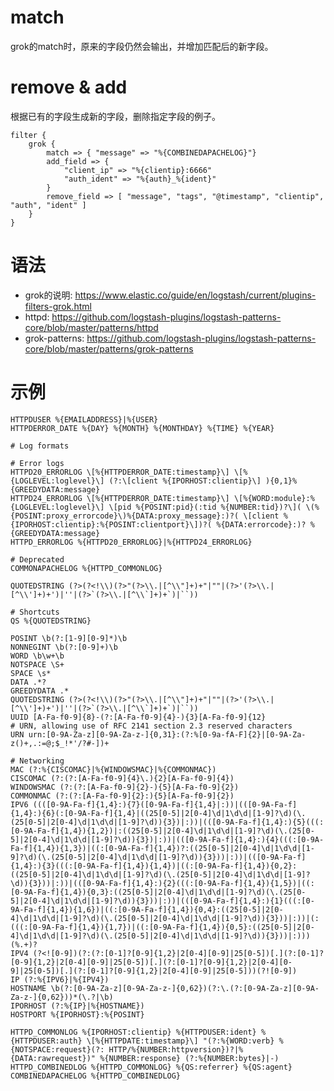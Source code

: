 # match

grok的match时，原来的字段仍然会输出，并增加匹配后的新字段。

# remove & add

根据已有的字段生成新的字段，删除指定字段的例子。

    filter {
        grok {
            match => { "message" => "%{COMBINEDAPACHELOG}"}
            add_field => {
                "client_ip" => "%{clientip}:6666"
                "auth_ident" => "%{auth}_%{ident}"
            }
            remove_field => [ "message", "tags", "@timestamp", "clientip", "auth", "ident" ]
        }
    }

# 语法 

- grok的说明: https://www.elastic.co/guide/en/logstash/current/plugins-filters-grok.html
- httpd: https://github.com/logstash-plugins/logstash-patterns-core/blob/master/patterns/httpd
- grok-patterns: https://github.com/logstash-plugins/logstash-patterns-core/blob/master/patterns/grok-patterns

# 示例

    HTTPDUSER %{EMAILADDRESS}|%{USER}
    HTTPDERROR_DATE %{DAY} %{MONTH} %{MONTHDAY} %{TIME} %{YEAR}

    # Log formats

    # Error logs
    HTTPD20_ERRORLOG \[%{HTTPDERROR_DATE:timestamp}\] \[%{LOGLEVEL:loglevel}\] (?:\[client %{IPORHOST:clientip}\] ){0,1}%{GREEDYDATA:message}
    HTTPD24_ERRORLOG \[%{HTTPDERROR_DATE:timestamp}\] \[%{WORD:module}:%{LOGLEVEL:loglevel}\] \[pid %{POSINT:pid}(:tid %{NUMBER:tid})?\]( \(%{POSINT:proxy_errorcode}\)%{DATA:proxy_message}:)?( \[client %{IPORHOST:clientip}:%{POSINT:clientport}\])?( %{DATA:errorcode}:)? %{GREEDYDATA:message}
    HTTPD_ERRORLOG %{HTTPD20_ERRORLOG}|%{HTTPD24_ERRORLOG}

    # Deprecated
    COMMONAPACHELOG %{HTTPD_COMMONLOG}

    QUOTEDSTRING (?>(?<!\\)(?>"(?>\\.|[^\\"]+)+"|""|(?>'(?>\\.|[^\\']+)+')|''|(?>`(?>\\.|[^\\`]+)+`)|``))

    # Shortcuts
    QS %{QUOTEDSTRING}

    POSINT \b(?:[1-9][0-9]*)\b
    NONNEGINT \b(?:[0-9]+)\b
    WORD \b\w+\b
    NOTSPACE \S+
    SPACE \s*
    DATA .*?
    GREEDYDATA .*
    QUOTEDSTRING (?>(?<!\\)(?>"(?>\\.|[^\\"]+)+"|""|(?>'(?>\\.|[^\\']+)+')|''|(?>`(?>\\.|[^\\`]+)+`)|``))
    UUID [A-Fa-f0-9]{8}-(?:[A-Fa-f0-9]{4}-){3}[A-Fa-f0-9]{12}
    # URN, allowing use of RFC 2141 section 2.3 reserved characters
    URN urn:[0-9A-Za-z][0-9A-Za-z-]{0,31}:(?:%[0-9a-fA-F]{2}|[0-9A-Za-z()+,.:=@;$_!*'/?#-])+

    # Networking
    MAC (?:%{CISCOMAC}|%{WINDOWSMAC}|%{COMMONMAC})
    CISCOMAC (?:(?:[A-Fa-f0-9]{4}\.){2}[A-Fa-f0-9]{4})
    WINDOWSMAC (?:(?:[A-Fa-f0-9]{2}-){5}[A-Fa-f0-9]{2})
    COMMONMAC (?:(?:[A-Fa-f0-9]{2}:){5}[A-Fa-f0-9]{2})
    IPV6 ((([0-9A-Fa-f]{1,4}:){7}([0-9A-Fa-f]{1,4}|:))|(([0-9A-Fa-f]{1,4}:){6}(:[0-9A-Fa-f]{1,4}|((25[0-5]|2[0-4]\d|1\d\d|[1-9]?\d)(\.(25[0-5]|2[0-4]\d|1\d\d|[1-9]?\d)){3})|:))|(([0-9A-Fa-f]{1,4}:){5}(((:[0-9A-Fa-f]{1,4}){1,2})|:((25[0-5]|2[0-4]\d|1\d\d|[1-9]?\d)(\.(25[0-5]|2[0-4]\d|1\d\d|[1-9]?\d)){3})|:))|(([0-9A-Fa-f]{1,4}:){4}(((:[0-9A-Fa-f]{1,4}){1,3})|((:[0-9A-Fa-f]{1,4})?:((25[0-5]|2[0-4]\d|1\d\d|[1-9]?\d)(\.(25[0-5]|2[0-4]\d|1\d\d|[1-9]?\d)){3}))|:))|(([0-9A-Fa-f]{1,4}:){3}(((:[0-9A-Fa-f]{1,4}){1,4})|((:[0-9A-Fa-f]{1,4}){0,2}:((25[0-5]|2[0-4]\d|1\d\d|[1-9]?\d)(\.(25[0-5]|2[0-4]\d|1\d\d|[1-9]?\d)){3}))|:))|(([0-9A-Fa-f]{1,4}:){2}(((:[0-9A-Fa-f]{1,4}){1,5})|((:[0-9A-Fa-f]{1,4}){0,3}:((25[0-5]|2[0-4]\d|1\d\d|[1-9]?\d)(\.(25[0-5]|2[0-4]\d|1\d\d|[1-9]?\d)){3}))|:))|(([0-9A-Fa-f]{1,4}:){1}(((:[0-9A-Fa-f]{1,4}){1,6})|((:[0-9A-Fa-f]{1,4}){0,4}:((25[0-5]|2[0-4]\d|1\d\d|[1-9]?\d)(\.(25[0-5]|2[0-4]\d|1\d\d|[1-9]?\d)){3}))|:))|(:(((:[0-9A-Fa-f]{1,4}){1,7})|((:[0-9A-Fa-f]{1,4}){0,5}:((25[0-5]|2[0-4]\d|1\d\d|[1-9]?\d)(\.(25[0-5]|2[0-4]\d|1\d\d|[1-9]?\d)){3}))|:)))(%.+)?
    IPV4 (?<![0-9])(?:(?:[0-1]?[0-9]{1,2}|2[0-4][0-9]|25[0-5])[.](?:[0-1]?[0-9]{1,2}|2[0-4][0-9]|25[0-5])[.](?:[0-1]?[0-9]{1,2}|2[0-4][0-9]|25[0-5])[.](?:[0-1]?[0-9]{1,2}|2[0-4][0-9]|25[0-5]))(?![0-9])
    IP (?:%{IPV6}|%{IPV4})
    HOSTNAME \b(?:[0-9A-Za-z][0-9A-Za-z-]{0,62})(?:\.(?:[0-9A-Za-z][0-9A-Za-z-]{0,62}))*(\.?|\b)
    IPORHOST (?:%{IP}|%{HOSTNAME})
    HOSTPORT %{IPORHOST}:%{POSINT}

    HTTPD_COMMONLOG %{IPORHOST:clientip} %{HTTPDUSER:ident} %{HTTPDUSER:auth} \[%{HTTPDATE:timestamp}\] "(?:%{WORD:verb} %{NOTSPACE:request}(?: HTTP/%{NUMBER:httpversion})?|%{DATA:rawrequest})" %{NUMBER:response} (?:%{NUMBER:bytes}|-)
    HTTPD_COMBINEDLOG %{HTTPD_COMMONLOG} %{QS:referrer} %{QS:agent}
    COMBINEDAPACHELOG %{HTTPD_COMBINEDLOG}
